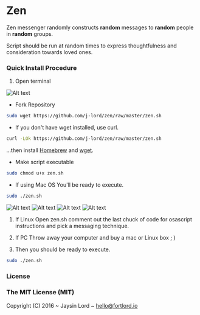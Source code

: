 # Zen
Zen messenger randomly constructs **random** messages to **random** people in **random** groups. 

Script should be run at random times to express thoughtfulness and consideration towards loved ones. 

### Quick Install Procedure 
1. Open terminal 


![Alt text](/../screenshots/Terminal.jpg?raw=true "Termainal Window")

- Fork Repository
```bash 
sudo wget https://github.com/j-lord/zen/raw/master/zen.sh
````
- If you don't have wget installed, use curl. 
```bash 
curl -LOk https://github.com/j-lord/zen/raw/master/zen.sh
````
...then install [Homebrew](http://brew.sh) and [wget](http://stackoverflow.com/a/17094214).

- Make script executable
```bash 
sudo chmod u+x zen.sh
```

- If using Mac OS
You'll be ready to execute.
```bash 
sudo ./zen.sh
```
![Alt text](/../screenshots/zenExample5.jpg?raw=true "Zen Example")
![Alt text](/../screenshots/zenExample2.jpg?raw=true "Zen Example")
![Alt text](/../screenshots/zenExample3.jpg?raw=true "Zen Example")
![Alt text](/../screenshots/zenExample4.jpg?raw=true "Zen Example")

1. If Linux
Open zen.sh comment out the last chuck of code for osascript instructions and pick a messaging technique. 

1. If PC
Throw away your computer and buy a mac or Linux box ; )

2. Then you should be ready to execute.
```bash 
sudo ./zen.sh
```

### License

### The MIT License (MIT)

Copyright (C) 2016 ~ Jaysin Lord ~ hello@fortlord.io
